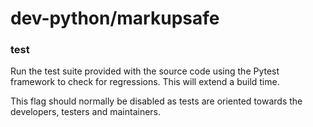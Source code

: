 # dev-python/markupsafe

### test
Run the test suite provided with the source code using the Pytest framework to check for regressions. This will extend a build time.

This flag should normally be disabled as tests are oriented towards the developers, testers and maintainers.
